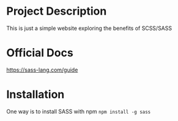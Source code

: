 # Project Description
This is just a simple website exploring the benefits of SCSS/SASS

# Official Docs
https://sass-lang.com/guide 


# Installation
One way is to install SASS with npm
```npm install -g sass```